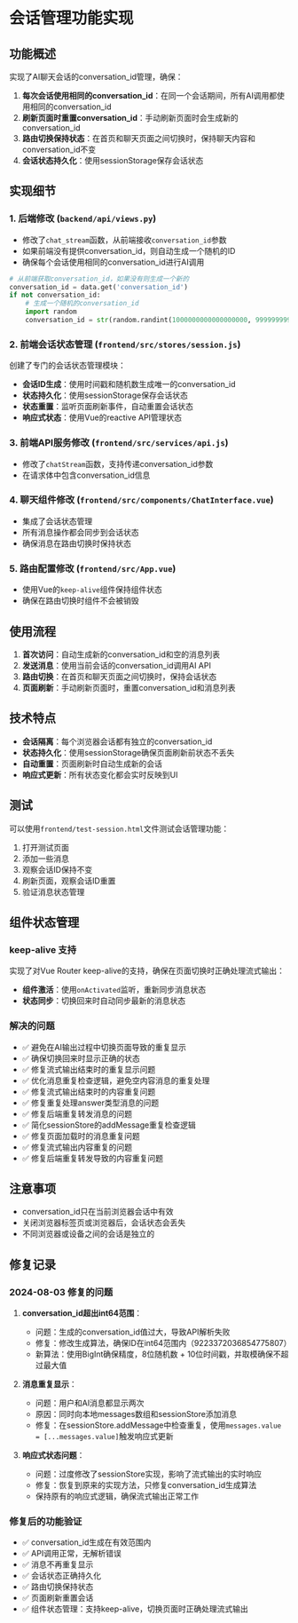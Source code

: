 # 会话管理功能实现

## 功能概述

实现了AI聊天会话的conversation_id管理，确保：

1. **每次会话使用相同的conversation_id**：在同一个会话期间，所有AI调用都使用相同的conversation_id
2. **刷新页面时重置conversation_id**：手动刷新页面时会生成新的conversation_id
3. **路由切换保持状态**：在首页和聊天页面之间切换时，保持聊天内容和conversation_id不变
4. **会话状态持久化**：使用sessionStorage保存会话状态

## 实现细节

### 1. 后端修改 (`backend/api/views.py`)

- 修改了`chat_stream`函数，从前端接收`conversation_id`参数
- 如果前端没有提供conversation_id，则自动生成一个随机的ID
- 确保每个会话使用相同的conversation_id进行AI调用

```python
# 从前端获取conversation_id，如果没有则生成一个新的
conversation_id = data.get('conversation_id')
if not conversation_id:
    # 生成一个随机的conversation_id
    import random
    conversation_id = str(random.randint(1000000000000000000, 9999999999999999999))
```

### 2. 前端会话状态管理 (`frontend/src/stores/session.js`)

创建了专门的会话状态管理模块：

- **会话ID生成**：使用时间戳和随机数生成唯一的conversation_id
- **状态持久化**：使用sessionStorage保存会话状态
- **状态重置**：监听页面刷新事件，自动重置会话状态
- **响应式状态**：使用Vue的reactive API管理状态

### 3. 前端API服务修改 (`frontend/src/services/api.js`)

- 修改了`chatStream`函数，支持传递conversation_id参数
- 在请求体中包含conversation_id信息

### 4. 聊天组件修改 (`frontend/src/components/ChatInterface.vue`)

- 集成了会话状态管理
- 所有消息操作都会同步到会话状态
- 确保消息在路由切换时保持状态

### 5. 路由配置修改 (`frontend/src/App.vue`)

- 使用Vue的`keep-alive`组件保持组件状态
- 确保在路由切换时组件不会被销毁

## 使用流程

1. **首次访问**：自动生成新的conversation_id和空的消息列表
2. **发送消息**：使用当前会话的conversation_id调用AI API
3. **路由切换**：在首页和聊天页面之间切换时，保持会话状态
4. **页面刷新**：手动刷新页面时，重置conversation_id和消息列表

## 技术特点

- **会话隔离**：每个浏览器会话都有独立的conversation_id
- **状态持久化**：使用sessionStorage确保页面刷新前状态不丢失
- **自动重置**：页面刷新时自动生成新的会话
- **响应式更新**：所有状态变化都会实时反映到UI

## 测试

可以使用`frontend/test-session.html`文件测试会话管理功能：

1. 打开测试页面
2. 添加一些消息
3. 观察会话ID保持不变
4. 刷新页面，观察会话ID重置
5. 验证消息状态管理

## 组件状态管理

### keep-alive 支持

实现了对Vue Router keep-alive的支持，确保在页面切换时正确处理流式输出：

- **组件激活**：使用`onActivated`监听，重新同步消息状态
- **状态同步**：切换回来时自动同步最新的消息状态

### 解决的问题

- ✅ 避免在AI输出过程中切换页面导致的重复显示
- ✅ 确保切换回来时显示正确的状态
- ✅ 修复流式输出结束时的重复显示问题
- ✅ 优化消息重复检查逻辑，避免空内容消息的重复处理
- ✅ 修复流式输出结束时的内容重复问题
- ✅ 修复重复处理answer类型消息的问题
- ✅ 修复后端重复转发消息的问题
- ✅ 简化sessionStore的addMessage重复检查逻辑
- ✅ 修复页面加载时的消息重复问题
- ✅ 修复流式输出内容重复的问题
- ✅ 修复后端重复转发导致的内容重复问题

## 注意事项

- conversation_id只在当前浏览器会话中有效
- 关闭浏览器标签页或浏览器后，会话状态会丢失
- 不同浏览器或设备之间的会话是独立的

## 修复记录

### 2024-08-03 修复的问题

1. **conversation_id超出int64范围**：
   - 问题：生成的conversation_id值过大，导致API解析失败
   - 修复：修改生成算法，确保ID在int64范围内（9223372036854775807）
   - 新算法：使用BigInt确保精度，8位随机数 + 10位时间戳，并取模确保不超过最大值

2. **消息重复显示**：
   - 问题：用户和AI消息都显示两次
   - 原因：同时向本地messages数组和sessionStore添加消息
   - 修复：在sessionStore.addMessage中检查重复，使用`messages.value = [...messages.value]`触发响应式更新

3. **响应式状态问题**：
   - 问题：过度修改了sessionStore实现，影响了流式输出的实时响应
   - 修复：恢复到原来的实现方法，只修复conversation_id生成算法
   - 保持原有的响应式逻辑，确保流式输出正常工作

### 修复后的功能验证

- ✅ conversation_id生成在有效范围内
- ✅ API调用正常，无解析错误
- ✅ 消息不再重复显示
- ✅ 会话状态正确持久化
- ✅ 路由切换保持状态
- ✅ 页面刷新重置会话
- ✅ 组件状态管理：支持keep-alive，切换页面时正确处理流式输出 